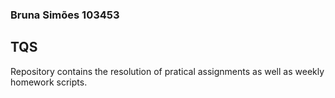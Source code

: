 ### Bruna Simões 103453

## TQS 

Repository contains the resolution of pratical assignments as well as weekly homework scripts. 
